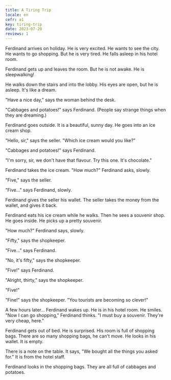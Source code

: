 ```yaml
---
title: A Tiring Trip
locale: en
cefr: a1
key: tiring-trip
date: 2023-07-20
reviews: 1
---
```


Ferdinand arrives on holiday. He is very excited. He wants to see the city. He wants to go shopping. But he is very tired. He falls asleep in his hotel room.

Ferdinand gets up and leaves the room. But he is not awake. He is sleepwalking!

He walks down the stairs and into the lobby. His eyes are open, but he is asleep. It's like a dream.

"Have a nice day," says the woman behind the desk.

"Cabbages and potatoes!" says Ferdinand. (People say strange things when they are dreaming.)

Ferdinand goes outside. It is a beautiful, sunny day. He goes into an ice cream shop.

"Hello, sir," says the seller. "Which ice cream would you like?"

"Cabbages and potatoes!" says Ferdinand.

"I'm sorry, sir, we don't have that flavour. Try this one. It's chocolate."

Ferdinand takes the ice cream. "How much?" Ferdinand asks, slowly.

"Five," says the seller.

"Five..." says Ferdinand, slowly.

Ferdinand gives the seller his wallet. The seller takes the money from the wallet, and gives it back.

Ferdinand eats his ice cream while he walks. Then he sees a souvenir shop. He goes inside. He picks up a pretty souvenir.

"How much?" Ferdinand says, slowly.

"Fifty," says the shopkeeper.

"Five..." says Ferdinand.

"No, it's fifty," says the shopkeeper.

"Five!" says Ferdinand.

"Alright, thirty," says the shopkeeper.

"Five!"

"Fine!" says the shopkeeper. "You tourists are becoming so clever!"

A few hours later... Ferdinand wakes up. He is in his hotel room. He smiles. "Now I can go shopping," Ferdinand thinks. "I must buy a souvenir. They're very cheap, here."

Ferdinand gets out of bed. He is surprised. His room is full of shopping bags. There are so many shopping bags, he can't move. He looks in his wallet. It is empty.

There is a note on the table. It says, "We bought all the things you asked for." It is from the hotel staff.

Ferdinand looks in the shopping bags. They are all full of cabbages and potatoes.
